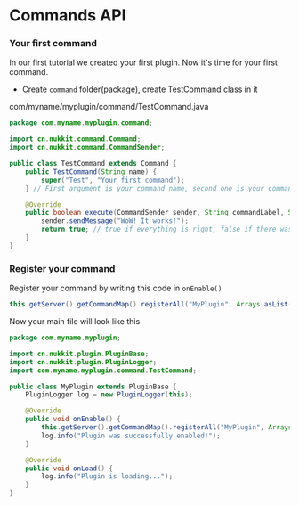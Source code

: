 # Commands API

### Your first command
In our first tutorial we created your first plugin. Now it's time for your first command.
+ Create `command` folder(package), create TestCommand class in it

com/myname/myplugin/command/TestCommand.java
```java
package com.myname.myplugin.command;

import cn.nukkit.command.Command;
import cn.nukkit.command.CommandSender;

public class TestCommand extends Command {
    public TestCommand(String name) {
        super("Test", "Your first command");
    } // First argument is your command name, second one is your command descriptiom

    @Override
    public boolean execute(CommandSender sender, String commandLabel, String[] args) {
        sender.sendMessage("WoW! It works!");
        return true; // true if everything is right, false if there was some mistakes in command syntax
    }
}
```

### Register your command
Register your command by writing this code in `onEnable()`  
```java
this.getServer().getCommandMap().registerAll("MyPlugin", Arrays.asList(new TestCommand() /*Your command class*/));
```

Now your main file will look like this
```java
package com.myname.myplugin;

import cn.nukkit.plugin.PluginBase;
import cn.nukkit.plugin.PluginLogger;
import com.myname.myplugin.command.TestCommand;

public class MyPlugin extends PluginBase {
    PluginLogger log = new PluginLogger(this);

    @Override
    public void onEnable() {
        this.getServer().getCommandMap().registerAll("MyPlugin", Arrays.asList(new TestCommand()));
        log.info("Plugin was successfully enabled!");
    } 

    @Override
    public void onLoad() {
        log.info("Plugin is loading...");
    }
}
```